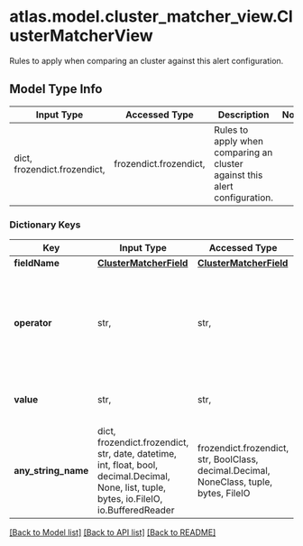 # atlas.model.cluster_matcher_view.ClusterMatcherView

Rules to apply when comparing an cluster against this alert configuration.

## Model Type Info
Input Type | Accessed Type | Description | Notes
------------ | ------------- | ------------- | -------------
dict, frozendict.frozendict,  | frozendict.frozendict,  | Rules to apply when comparing an cluster against this alert configuration. | 

### Dictionary Keys
Key | Input Type | Accessed Type | Description | Notes
------------ | ------------- | ------------- | ------------- | -------------
**fieldName** | [**ClusterMatcherField**](ClusterMatcherField.md) | [**ClusterMatcherField**](ClusterMatcherField.md) |  | [optional] 
**operator** | str,  | str,  | Comparison operator to apply when checking the current metric value against **matcher[n].value**. | [optional] must be one of ["EQUALS", "CONTAINS", "STARTS_WITH", "ENDS_WITH", "NOT_EQUALS", "NOT_CONTAINS", "REGEX", ] 
**value** | str,  | str,  | Value to match or exceed using the specified **matchers.operator**. | [optional] 
**any_string_name** | dict, frozendict.frozendict, str, date, datetime, int, float, bool, decimal.Decimal, None, list, tuple, bytes, io.FileIO, io.BufferedReader | frozendict.frozendict, str, BoolClass, decimal.Decimal, NoneClass, tuple, bytes, FileIO | any string name can be used but the value must be the correct type | [optional]

[[Back to Model list]](../../README.md#documentation-for-models) [[Back to API list]](../../README.md#documentation-for-api-endpoints) [[Back to README]](../../README.md)

